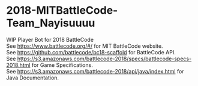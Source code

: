 # 2018-MITBattleCode-Team_Nayisuuuu

WIP Player Bot for 2018 BattleCode <br />
See https://www.battlecode.org/#/ for MIT BattleCode website. <br />
See https://github.com/battlecode/bc18-scaffold for BattleCode API. <br />
See https://s3.amazonaws.com/battlecode-2018/specs/battlecode-specs-2018.html for Game Specifications. <br />
See https://s3.amazonaws.com/battlecode-2018/api/java/index.html for Java Documentation.
